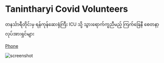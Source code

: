 # Tanintharyi Covid Volunteers
တနင်္သာရီတိုင်းမှ ရန်ကုန်ဆေးရုံကြီး ICU သို့ သွားရောက်ကူညီမည့် ကြက်ခြေနီ စေတနာ့လုပ်အားရှင်များ

[phone]: https://kosanlinhtike.github.io/tcv/

[Phone]

![screenshot](access/img/volunteers.jpg)
